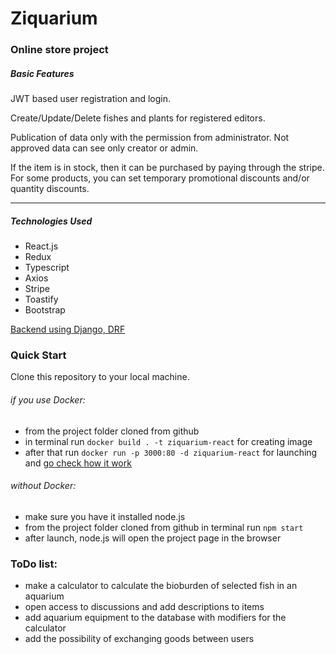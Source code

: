 # Ziquarium 
### Online store project

##### Basic Features
JWT based user registration and login.

Create/Update/Delete fishes and plants for registered editors.

Publication of data only with the permission from administrator. Not approved data can see only creator or admin. 

If the item is in stock, then it can be purchased by paying through the stripe.
For some products, you can set temporary promotional discounts and/or quantity discounts.

------------

##### Technologies Used
- React.js
- Redux
- Typescript
- Axios
- Stripe
- Toastify
- Bootstrap



 [Backend using Django, DRF](https://github.com/zemkar/ziquarium)
 
### Quick Start
 Clone this repository to your local machine.
###### if you use Docker:
- from the project folder cloned from github
- in terminal run `docker build . -t ziquarium-react` for creating image
- after that run `docker run -p 3000:80 -d ziquarium-react` for launching and [go check how it work](http://localhost:3000)


###### without Docker:
- make sure you have it installed node.js
- from the project folder cloned from github
in terminal run `npm start`
- after launch, node.js will open the project page in the browser

### ToDo list:

- make a calculator to calculate the bioburden of selected fish in an aquarium
- open access to discussions and add descriptions to items
- add aquarium equipment to the database with modifiers for the calculator
- add the possibility of exchanging goods between users



